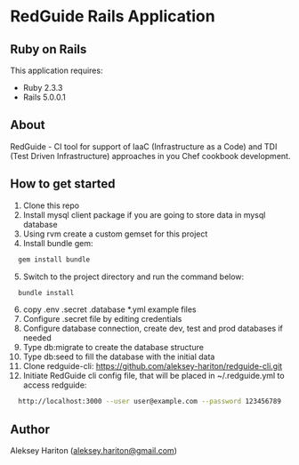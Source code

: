 RedGuide Rails Application
=======================

Ruby on Rails
-------------

This application requires:

- Ruby 2.3.3
- Rails 5.0.0.1

About
-----

RedGuide - CI tool for support of IaaC (Infrastructure as a Code) and TDI (Test Driven Infrastructure) approaches in you Chef cookbook development.

How to get started
------------------
1. Clone this repo
2. Install mysql client package if you are going to store data in mysql database
3. Using rvm create a custom gemset for this project 
4. Install bundle gem:
```sh
  gem install bundle
```
5. Switch to the project directory and run the command below:
```sh
  bundle install
```
6. copy .env .secret .database *.yml example files
7. Configure .secret file by editing credentials
8. Configure database connection, create dev, test and prod databases if needed
9. Type db:migrate to create the database structure
10. Type db:seed to fill the database with the initial data
11. Сlone redguide-cli: https://github.com/aleksey-hariton/redguide-cli.git
12. Initiate RedGuide cli config file, that will be placed in ~/.redguide.yml to access redguide:
```sh
  http://localhost:3000 --user user@example.com --password 123456789
```

Author
------

Aleksey Hariton (aleksey.hariton@gmail.com)
